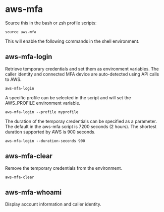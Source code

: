 # aws-mfa

Source this in the bash or zsh profile scripts:

    source aws-mfa

This will enable the following commands in the shell environment.

## aws-mfa-login

Retrieve temporary credentials and set them as environment variables. The caller identity
and connected MFA device are auto-detected using API calls to AWS.

    aws-mfa-login

A specific profile can be selected in the script and will set the AWS_PROFILE environment
variable.

    aws-mfa-login --profile myprofile

The duration of the temporay credentials can be specified as a parameter. The default in
the aws-mfa script is 7200 seconds (2 hours). The shortest duration supported by AWS is
900 seconds.

    aws-mfa-login --duration-seconds 900

## aws-mfa-clear

Remove the temporary credentials from the environment.

    aws-mfa-clear

## aws-mfa-whoami

Display account information and caller identity.
